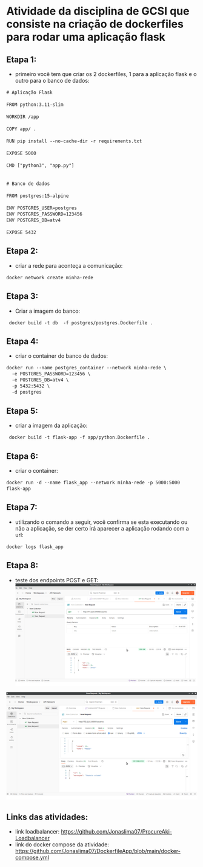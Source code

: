 # Atividade da disciplina de GCSI que consiste na criação de dockerfiles para rodar uma aplicação flask

## Etapa 1:
- primeiro você tem que criar os 2 dockerfiles, 1 para a aplicação flask e o outro para o banco de dados:

```
# Aplicação Flask

FROM python:3.11-slim

WORKDIR /app

COPY app/ .

RUN pip install --no-cache-dir -r requirements.txt

EXPOSE 5000

CMD ["python3", "app.py"]


# Banco de dados

FROM postgres:15-alpine

ENV POSTGRES_USER=postgres
ENV POSTGRES_PASSWORD=123456
ENV POSTGRES_DB=atv4

EXPOSE 5432

``` 

## Etapa 2:
- criar a rede para aconteça a comunicação:
```
docker network create minha-rede
```
## Etapa 3:
- Criar a imagem do banco:

```
 docker build -t db  -f postgres/postgres.Dockerfile .
```

## Etapa 4: 
- criar o container do banco de dados:
```
docker run --name postgres_container --network minha-rede \
  -e POSTGRES_PASSWORD=123456 \
  -e POSTGRES_DB=atv4 \
  -p 5432:5432 \
  -d postgres
```


## Etapa 5:
- criar a imagem da aplicação:
```
 docker build -t flask-app -f app/python.Dockerfile .
```

## Etapa 6:
- criar o container:
```
docker run -d --name flask_app --network minha-rede -p 5000:5000 flask-app

```
## Etapa 7:
- utilizando o comando a seguir, você confirma se esta executando ou não a aplicação, se der certo irá aparecer a aplicação rodando com a url:

```
docker logs flask_app
```

## Etapa 8:
- teste dos endpoints POST e GET:
![Tela da aplicação](img/get.png)

![Tela da aplicação](img/Postc.png)

## Links das atividades:

- link loadbalancer: https://github.com/Jonaslima07/ProcureAki-Loadbalancer
- link do docker compose da atividade: https://github.com/Jonaslima07/DockerfileApp/blob/main/docker-compose.yml

